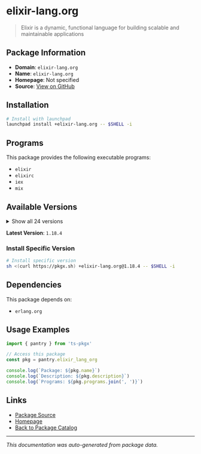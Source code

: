# elixir-lang.org

> Elixir is a dynamic, functional language for building scalable and maintainable applications

## Package Information

- **Domain**: `elixir-lang.org`
- **Name**: `elixir-lang.org`
- **Homepage**: Not specified
- **Source**: [View on GitHub](https://github.com/pkgxdev/pantry/tree/main/projects/elixir-lang.org/package.yml)

## Installation

```bash
# Install with launchpad
launchpad install +elixir-lang.org -- $SHELL -i
```

## Programs

This package provides the following executable programs:

- `elixir`
- `elixirc`
- `iex`
- `mix`

## Available Versions

<details>
<summary>Show all 24 versions</summary>

- `1.18.4`, `1.18.3`, `1.18.2`, `1.18.1`, `1.18.0`
- `1.17.3`, `1.17.2`, `1.17.1`, `1.17.0`, `1.16.3`
- `1.16.2`, `1.16.1`, `1.16.0`, `1.15.8`, `1.15.7`
- `1.15.6`, `1.15.5`, `1.15.4`, `1.15.3`, `1.15.2`
- `1.15.1`, `1.15.0`, `1.14.5`, `1.14.4`

</details>

**Latest Version**: `1.18.4`

### Install Specific Version

```bash
# Install specific version
sh <(curl https://pkgx.sh) +elixir-lang.org@1.18.4 -- $SHELL -i
```

## Dependencies

This package depends on:

- `erlang.org`

## Usage Examples

```typescript
import { pantry } from 'ts-pkgx'

// Access this package
const pkg = pantry.elixir_lang_org

console.log(`Package: ${pkg.name}`)
console.log(`Description: ${pkg.description}`)
console.log(`Programs: ${pkg.programs.join(', ')}`)
```

## Links

- [Package Source](https://github.com/pkgxdev/pantry/tree/main/projects/elixir-lang.org/package.yml)
- [Homepage](#)
- [Back to Package Catalog](../package-catalog.md)

---

*This documentation was auto-generated from package data.*
